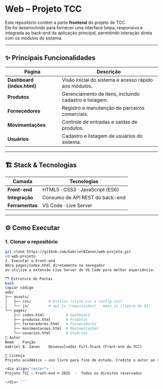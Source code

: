 # **Web – Projeto TCC**

Este repositório contém a parte **frontend** do projeto de TCC.  
Ele foi desenvolvido para fornecer uma interface limpa, responsiva e integrada ao back-end da aplicação principal, permitindo interação direta com os módulos do sistema.

---

## ✨ Principais Funcionalidades

| Página | Descrição |
| ------ | --------- |
| **Dashboard (index.html)** | Visão inicial do sistema e acesso rápido aos módulos. |
| **Produtos** | Gerenciamento de itens, incluindo cadastro e listagem. |
| **Fornecedores** | Registro e manutenção de parceiros comerciais. |
| **Movimentações** | Controle de entradas e saídas de produtos. |
| **Usuários** | Cadastro e listagem de usuários do sistema. |

---

## 🏗️ Stack & Tecnologias

| Camada | Tecnologias |
| ------ | ----------- |
| **Front-end** | HTML5 · CSS3 · JavaScript (ES6) |
| **Integração** | Consumo de API REST do back-end |
| **Ferramentas** | VS Code · Live Server |

---

## ⚙️ Como Executar

### 1. Clonar o repositório
```bash
git clone https://github.com/GabrielBZanon/web-projeto.git
cd web-projeto
2. Executar o Front-end
Abra pages/index.html diretamente no navegador
ou utilize a extensão Live Server do VS Code para melhor experiência.

🗂️ Estrutura de Pastas
bash
Copiar código
web/
├── assets/
│   ├── css/        # Estilos (style.css e config.css)
│   └── js/         # api.js (requisições) · main.js (lógica de UI)
└── pages/
    ├── index.html          # Dashboard
    ├── produtos.html       # Produtos
    ├── fornecedores.html   # Fornecedores
    ├── movimentacoes.html  # Movimentações
    └── usuarios.html       # Usuários
👥 Autor
Nome	Função
Gabriel B. Zanon	Desenvolvedor Full-Stack (Front-end do TCC)

📄 Licença
Projeto acadêmico – uso livre para fins de estudo. Credite o autor ao reutilizar.

<div align="center">
Projeto TCC – Front-end © 2025  ·  Todos os direitos reservados

</div> ```
